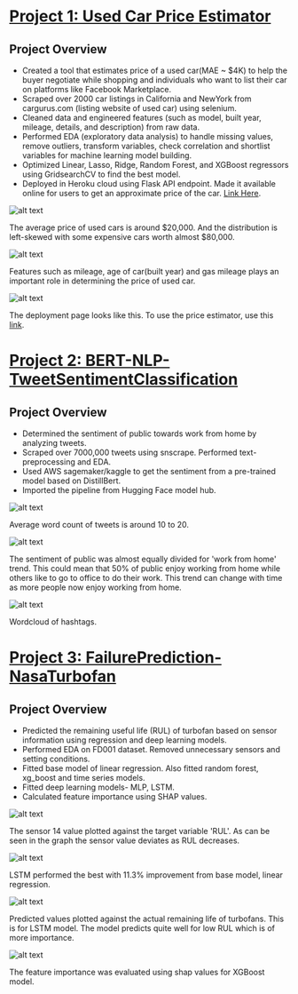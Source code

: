 # [Project 1: Used Car Price Estimator](https://github.com/Ajay-rai/used_car_price_predictor)
## Project Overview
* Created a tool that estimates price of a used car(MAE ~ $4K) to help the buyer negotiate while shopping and individuals who want to list their car on platforms like Facebook Marketplace.
* Scraped over 2000 car listings in California and NewYork from cargurus.com (listing website of used car) using selenium.
* Cleaned data and engineered features (such as model, built year, mileage, details, and description) from raw data.
* Performed EDA (exploratory data analysis) to handle missing values, remove outliers, transform variables, check correlation and shortlist variables for machine learning model building.
* Optimized Linear, Lasso, Ridge, Random Forest, and XGBoost regressors using GridsearchCV to find the best model.
* Deployed in Heroku cloud using Flask API endpoint. Made it available online for users to get an approximate price of the car. [Link Here](https://carpricechecker.herokuapp.com/).

![alt text](/images/price_histogram.png)

The average price of used cars is around $20,000. And the distribution is left-skewed with some expensive cars worth almost $80,000.

![alt text](/images/feature.png)

Features such as mileage, age of car(built year) and gas mileage plays an important role in determining the price of used car.

![alt text](/images/deployment.png)

The deployment page looks like this. To use the price estimator, use this [link](https://carpricechecker.herokuapp.com/).

# [Project 2: BERT-NLP-TweetSentimentClassification](https://github.com/Ajay-rai/BERT-NLP-TweetSentimentClassification)
## Project Overview
* Determined the sentiment of public towards work from home by analyzing tweets.
* Scraped over 7000,000 tweets using snscrape. Performed text-preprocessing and EDA.
* Used AWS sagemaker/kaggle to get the sentiment from a pre-trained model based on DistillBert.
* Imported the pipeline from Hugging Face model hub.

![alt text](/images/Wordstweets.png)

Average word count of tweets is around 10 to 20.

![alt text](/images/pnn.png)

The sentiment of public was almost equally divided for 'work from home' trend. This could mean that 50% of public enjoy working from home while others like to go to office to do their work. This trend can change with time as more people now enjoy working from home.

![alt text](/images/hashtags.png)

Wordcloud of hashtags.

# [Project 3: FailurePrediction-NasaTurbofan](https://github.com/Ajay-rai/FailurePrediction-NasaTurbofan)
## Project Overview
* Predicted the remaining useful life (RUL) of turbofan based on sensor information using regression and deep learning models.
* Performed EDA on FD001 dataset. Removed unnecessary sensors and setting conditions.
* Fitted base model of linear regression. Also fitted random forest, xg_boost and time series models.
* Fitted deep learning models- MLP, LSTM.
* Calculated feature importance using SHAP values.

![alt text](/images/sensor14.png)

The sensor 14 value plotted against the target variable 'RUL'. As can be seen in the graph the sensor value deviates as RUL decreases.

![alt text](/images/modelperformance.png)

LSTM performed the best with 11.3% improvement from base model, linear regression.

![alt text](/images/comparision.png)

Predicted values plotted against the actual remaining life of turbofans. This is for LSTM model. The model predicts quite well for low RUL which is of more importance.

![alt text](/images/shap.png)

The feature importance was evaluated using shap values for XGBoost model.
